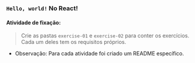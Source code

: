 ### `Hello, world!` No React!

####  Atividade de fixação:
> Crie as pastas `exercise-01` e `exercise-02` para conter os exercícios. Cada um deles tem os requisitos próprios.

* Observação: Para cada atividade foi criado um README específico.

